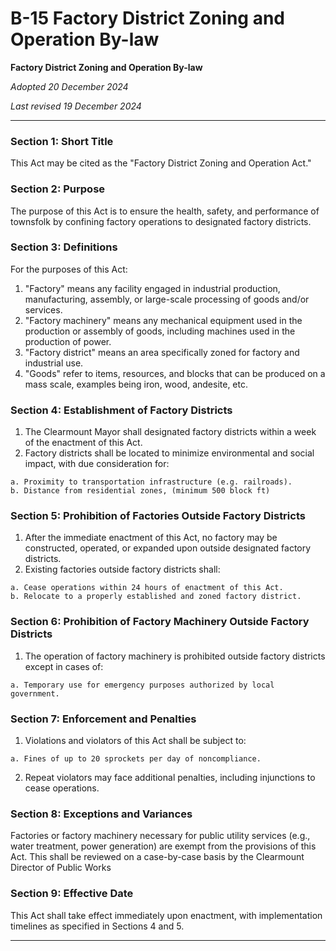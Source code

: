 # B-15 Factory District Zoning and Operation By-law

**Factory District Zoning and Operation By-law**

*Adopted 20 December 2024*

*Last revised 19 December 2024*

---

### Section 1: Short Title
This Act may be cited as the "Factory District Zoning and Operation Act."

### Section 2: Purpose
The purpose of this Act is to ensure the health, safety, and performance of townsfolk by confining factory operations to designated factory districts.

### Section 3: Definitions
For the purposes of this Act:
1. "Factory" means any facility engaged in industrial production, manufacturing, assembly, or large-scale processing of goods and/or services.
2. "Factory machinery" means any mechanical equipment used in the production or assembly of goods, including machines used in the production of power.
3. "Factory district" means an area specifically zoned for factory and industrial use.
4. "Goods" refer to items, resources, and blocks that can be produced on a mass scale, examples being iron, wood, andesite, etc.

### Section 4: Establishment of Factory Districts
1. The Clearmount Mayor shall designated factory districts within a week of the enactment of this Act.
2. Factory districts shall be located to minimize environmental and social impact, with due consideration for:
```
a. Proximity to transportation infrastructure (e.g. railroads).
b. Distance from residential zones, (minimum 500 block ft)
```
### Section 5: Prohibition of Factories Outside Factory Districts
1. After the immediate enactment of this Act, no factory may be constructed, operated, or expanded upon outside designated factory districts.
2. Existing factories outside factory districts shall:
```
a. Cease operations within 24 hours of enactment of this Act.
b. Relocate to a properly established and zoned factory district.
```
### Section 6: Prohibition of Factory Machinery Outside Factory Districts
1. The operation of factory machinery is prohibited outside factory districts except in cases of:
```
a. Temporary use for emergency purposes authorized by local government.
```
### Section 7: Enforcement and Penalties
1. Violations and violators of this Act shall be subject to:
```
a. Fines of up to 20 sprockets per day of noncompliance.
```
2. Repeat violators may face additional penalties, including injunctions to cease operations.

### Section 8: Exceptions and Variances
Factories or factory machinery necessary for public utility services (e.g., water treatment, power generation) are exempt from the provisions of this Act. This shall be reviewed on a case-by-case basis by the Clearmount Director of Public Works

### Section 9: Effective Date
This Act shall take effect immediately upon enactment, with implementation timelines as specified in Sections 4 and 5. 


---
